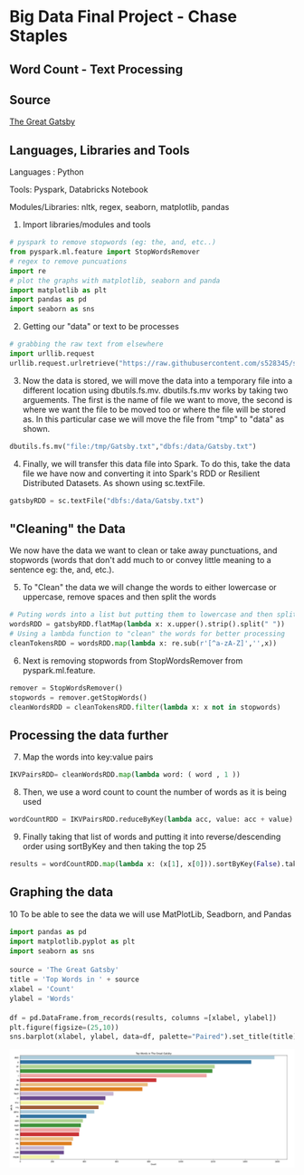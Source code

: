 
# Big Data Final Project - Chase Staples
## Word Count - Text Processing

## Source

[The Great Gatsby](https://www.gutenberg.org/files/64317/64317-0.txt)

## Languages, Libraries and Tools

Languages : Python

Tools: Pyspark, Databricks Notebook

Modules/Libraries: nltk, regex, seaborn, matplotlib, pandas

1. Import libraries/modules and tools

```Python
# pyspark to remove stopwords (eg: the, and, etc..)
from pyspark.ml.feature import StopWordsRemover
# regex to remove puncuations
import re
# plot the graphs with matplotlib, seaborn and panda
import matplotlib as plt
import pandas as pd
import seaborn as sns
```

2. Getting our "data" or text to be processes

```Python
# grabbing the raw text from elsewhere
import urllib.request
urllib.request.urlretrieve("https://raw.githubusercontent.com/s528345/staples-big-data-final-project/main/TheGreatGatsby.txt", "/tmp/Gatsby.txt")
```
3. Now the data is stored, we will move the data into a temporary file into a different location using dbutils.fs.mv. dbutils.fs.mv works by taking two arguements. The first is the name of file we want to move, the second is where we want the file to be moved too or where the file will be stored as. In this particular case we will move the file from "tmp" to "data" as shown.

```Python
dbutils.fs.mv("file:/tmp/Gatsby.txt","dbfs:/data/Gatsby.txt")
```

4. Finally, we will transfer this data file into Spark. To do this, take the data file we have now and converting it into Spark's RDD  or Resilient Distributed Datasets. As shown using sc.textFile.

```Python
gatsbyRDD = sc.textFile("dbfs:/data/Gatsby.txt")
```

## "Cleaning" the Data

We now have the data we want to clean or take away punctuations, and stopwords (words that don't add much to or convey little meaning to a sentence eg: the, and, etc.).

5. To "Clean" the data we will change the words to either lowercase or uppercase, remove spaces and then split the words

```Python
# Puting words into a list but putting them to lowercase and then split by spaces
wordsRDD = gatsbyRDD.flatMap(lambda x: x.upper().strip().split(" "))
# Using a lambda function to "clean" the words for better processing
cleanTokensRDD = wordsRDD.map(lambda x: re.sub(r'[^a-zA-Z]','',x))
```

6. Next is removing stopwords from StopWordsRemover from pyspark.ml.feature.

```Python
remover = StopWordsRemover()
stopwords = remover.getStopWords()
cleanWordsRDD = cleanTokensRDD.filter(lambda x: x not in stopwords)
```

## Processing the data further

7. Map the words into key:value pairs 

```Python
IKVPairsRDD= cleanWordsRDD.map(lambda word: ( word , 1 ))
```

8. Then, we use a word count to count the number of words as it is being used

```Python
wordCountRDD = IKVPairsRDD.reduceByKey(lambda acc, value: acc + value)
```

9. Finally taking that list of words and putting it into reverse/descending order using sortByKey and then taking the top 25

```Python
results = wordCountRDD.map(lambda x: (x[1], x[0])).sortByKey(False).take(25)
```

## Graphing the data

10 To be able to see the data we will use MatPlotLib, Seadborn, and Pandas

```Python
import pandas as pd
import matplotlib.pyplot as plt
import seaborn as sns

source = 'The Great Gatsby'
title = 'Top Words in ' + source
xlabel = 'Count'
ylabel = 'Words'

df = pd.DataFrame.from_records(results, columns =[xlabel, ylabel]) 
plt.figure(figsize=(25,10))
sns.barplot(xlabel, ylabel, data=df, palette="Paired").set_title(title)
```

![](Graph.PNG)














